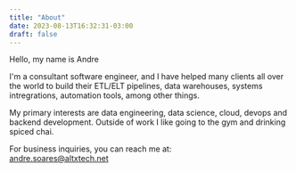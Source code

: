 ```yaml
---
title: "About"
date: 2023-08-13T16:32:31-03:00
draft: false
---
```

Hello, my name is Andre  

I'm a consultant software engineer, and I have helped many clients all over the world to build their
ETL/ELT pipelines, data warehouses, systems intregrations, automation tools, among other things.  

My primary interests are data engineering, data science, cloud, devops and backend development. Outside 
of work I like going to the gym and drinking spiced chai.

For business inquiries, you can reach me at:  
andre.soares@altxtech.net
